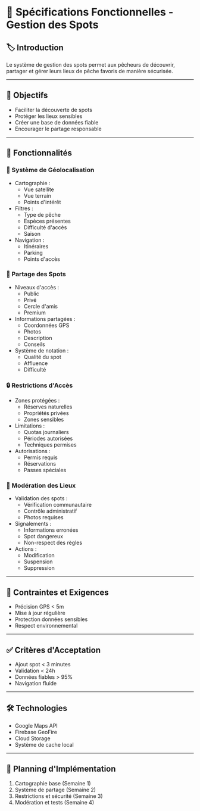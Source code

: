 # 📄 Spécifications Fonctionnelles - Gestion des Spots

## 🏷️ Introduction

Le système de gestion des spots permet aux pêcheurs de découvrir, partager et gérer leurs lieux de pêche favoris de manière sécurisée.

---

## 🎯 Objectifs

- Faciliter la découverte de spots
- Protéger les lieux sensibles
- Créer une base de données fiable
- Encourager le partage responsable

---

## 🔑 Fonctionnalités

### 📍 Système de Géolocalisation

- Cartographie :
  - Vue satellite
  - Vue terrain
  - Points d'intérêt
- Filtres :
  - Type de pêche
  - Espèces présentes
  - Difficulté d'accès
  - Saison
- Navigation :
  - Itinéraires
  - Parking
  - Points d'accès

### 🤝 Partage des Spots

- Niveaux d'accès :
  - Public
  - Privé
  - Cercle d'amis
  - Premium
- Informations partagées :
  - Coordonnées GPS
  - Photos
  - Description
  - Conseils
- Système de notation :
  - Qualité du spot
  - Affluence
  - Difficulté

### 🔒 Restrictions d'Accès

- Zones protégées :
  - Réserves naturelles
  - Propriétés privées
  - Zones sensibles
- Limitations :
  - Quotas journaliers
  - Périodes autorisées
  - Techniques permises
- Autorisations :
  - Permis requis
  - Réservations
  - Passes spéciales

### 👮 Modération des Lieux

- Validation des spots :
  - Vérification communautaire
  - Contrôle administratif
  - Photos requises
- Signalements :
  - Informations erronées
  - Spot dangereux
  - Non-respect des règles
- Actions :
  - Modification
  - Suspension
  - Suppression

---

## 📌 Contraintes et Exigences

- Précision GPS < 5m
- Mise à jour régulière
- Protection données sensibles
- Respect environnemental

---

## ✅ Critères d'Acceptation

- Ajout spot < 3 minutes
- Validation < 24h
- Données fiables > 95%
- Navigation fluide

---

## 🛠️ Technologies

- Google Maps API
- Firebase GeoFire
- Cloud Storage
- Système de cache local

---

## 📅 Planning d'Implémentation

1. Cartographie base (Semaine 1)
2. Système de partage (Semaine 2)
3. Restrictions et sécurité (Semaine 3)
4. Modération et tests (Semaine 4) 